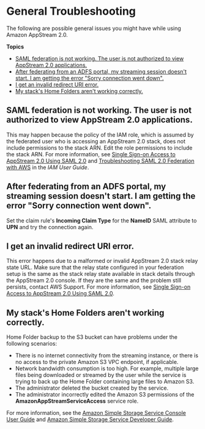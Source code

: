 # General Troubleshooting<a name="troubleshooting-general"></a>

The following are possible general issues you might have while using Amazon AppStream 2\.0\.

**Topics**
+ [SAML federation is not working\. The user is not authorized to view AppStream 2\.0 applications\.](#troubleshooting-13)
+ [After federating from an ADFS portal, my streaming session doesn't start\. I am getting the error "Sorry connection went down"\.](#troubleshooting-adfs-upn)
+ [I get an invalid redirect URI error\.](#troubleshooting-14)
+ [My stack's Home Folders aren't working correctly\.](#troubleshooting-s3-failures)

## SAML federation is not working\. The user is not authorized to view AppStream 2\.0 applications\.<a name="troubleshooting-13"></a>

This may happen because the policy of the IAM role, which is assumed by the federated user who is accessing an AppStream 2\.0 stack, does not include permissions to the stack ARN\. Edit the role permissions to include the stack ARN\. For more information, see [Single Sign\-on Access to AppStream 2\.0 Using SAML 2\.0](external-identity-providers.md) and [Troubleshooting SAML 2\.0 Federation with AWS](http://docs.aws.amazon.com/IAM/latest/UserGuide/troubleshoot_saml.html) in the *IAM User Guide*\.

## After federating from an ADFS portal, my streaming session doesn't start\. I am getting the error "Sorry connection went down"\.<a name="troubleshooting-adfs-upn"></a>

Set the claim rule's **Incoming Claim Type** for the **NameID** SAML attribute to **UPN** and try the connection again\.

## I get an invalid redirect URI error\.<a name="troubleshooting-14"></a>

This error happens due to a malformed or invalid AppStream 2\.0 stack relay state URL\. Make sure that the relay state configured in your federation setup is the same as the stack relay state available in stack details through the AppStream 2\.0 console\. If they are the same and the problem still persists, contact AWS Support\. For more information, see [Single Sign\-on Access to AppStream 2\.0 Using SAML 2\.0](external-identity-providers.md)\.

## My stack's Home Folders aren't working correctly\.<a name="troubleshooting-s3-failures"></a>

Home Folder backup to the S3 bucket can have problems under the following scenarios:
+ There is no internet connectivity from the streaming instance, or there is no access to the private Amazon S3 VPC endpoint, if applicable\.
+ Network bandwidth consumption is too high\. For example, multiple large files being downloaded or streamed by the user while the service is trying to back up the Home Folder containing large files to Amazon S3\.
+ The administrator deleted the bucket created by the service\.
+ The administrator incorrectly edited the Amazon S3 permissions of the **AmazonAppStreamServiceAccess** service role\.

For more information, see the [Amazon Simple Storage Service Console User Guide](http://docs.aws.amazon.com/AmazonS3/latest/user-guide/) and [Amazon Simple Storage Service Developer Guide](http://docs.aws.amazon.com/AmazonS3/latest/dev/)\.